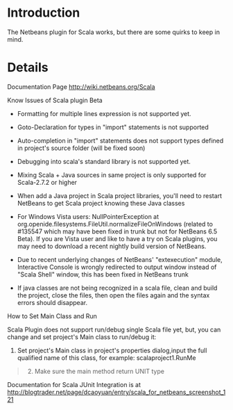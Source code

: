 # Introduction #

The Netbeans plugin for Scala works, but there are some quirks to keep in mind.


# Details #
Documentation Page
http://wiki.netbeans.org/Scala


Know Issues of Scala plugin Beta

  * Formatting for multiple lines expression is not supported yet.
  * Goto-Declaration for types in "import" statements is not supported
  * Auto-completion in "import" statements does not support types defined in project's source folder (will be fixed soon)
  * Debugging into scala's standard library is not supported yet.
  * Mixing Scala + Java sources in same project is only supported for Scala-2.7.2 or higher
  * When add a Java project in Scala project libraries, you'll need to restart NetBeans to get Scala project knowing these Java classes
  * For Windows Vista users: NullPointerException at org.openide.filesystems.FileUtil.normalizeFileOnWindows (related to #135547 which may have been fixed in trunk but not for NetBeans 6.5 Beta). If you are Vista user and like to have a try on Scala plugins, you may need to download a recent nightly build version of NetBeans.
  * Due to recent underlying changes of NetBeans' "extexecution" module, Interactive Console is wrongly redirected to output window instead of "Scala Shell" window, this has been fixed in NetBeans trunk

  * If java classes are not being recognized in a scala file, clean and build the project, close the files, then open the files again and the syntax errors should disappear.


How to Set Main Class and Run

Scala Plugin does not support run/debug single Scala file yet, but, you can change and set project's Main class to run/debug it:

  1. Set project's Main class in project's properties dialog,input the full qualified name of this class, for example: scalaproject1.RunMe
> 2. Make sure the main method return UNIT type

Documentation for Scala JUnit Integration is at http://blogtrader.net/page/dcaoyuan/entry/scala_for_netbeans_screenshot_121